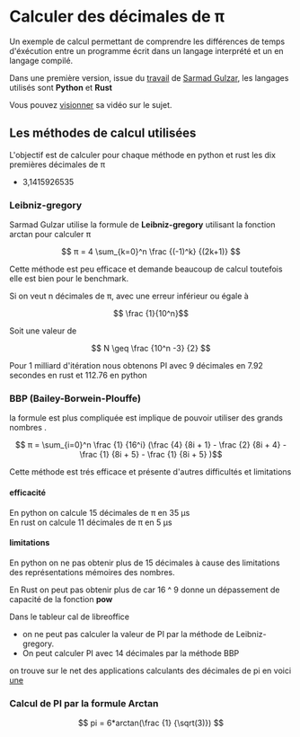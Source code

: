 # Calculer des décimales de π

Un exemple de calcul permettant de comprendre les différences de temps d'éxécution entre un programme écrit dans un langage interprété et un en langage compilé.

Dans une première version, issue du [travail](https://github.com/sarmadgulzar/calculate-pi-python-vs-rust) de [Sarmad Gulzar](https://github.com/sarmadgulzar), les langages utilisés sont **Python** et **Rust**

Vous pouvez [visionner](https://www.youtube.com/watch?v=4nOdO4SDdO0) sa vidéo sur le sujet.

## Les méthodes de calcul utilisées
L'objectif est de calculer pour chaque méthode en python et rust les dix premières décimales de π

* 3,1415926535

### Leibniz-gregory
Sarmad Gulzar utilise la formule de **Leibniz-gregory** utilisant la fonction arctan pour calculer π

$$ π = 4 \sum_{k=0}^n \frac {(-1)^k} {(2k+1)} $$


Cette méthode est peu efficace et demande beaucoup de calcul  toutefois elle est bien pour le benchmark.

Si on veut n décimales de π, avec une erreur inférieur ou égale à    

$$ \frac {1}{10^n}$$  

Soit une valeur de

$$ N ​​\geq \frac {10^n -3} {2} $$

Pour 1 milliard d'itération nous obtenons PI avec 9 décimales en 7.92 secondes en rust et 112.76 en python

### BBP (Bailey-Borwein-Plouffe)
la formule est plus compliquée est implique de pouvoir utiliser des grands nombres .

$$ π = \sum_{i=0}^n \frac {1} {16^i} (\frac {4} {8i + 1} - \frac {2} {8i + 4} - \frac {1} {8i + 5} - \frac {1} {8i + 5} )$$

Cette méthode est trés efficace et présente d'autres difficultés et limitations

#### efficacité
En python on calcule 15 décimales de π en 35 μs  
En rust on calcule 11 décimales de π en 5 μs

#### limitations
En python on ne pas obtenir plus de 15 décimales  à cause des limitations des représentations mémoires des nombres.

En Rust on peut pas obtenir plus de car 16 ^ 9 donne un dépassement de capacité de la fonction **pow**

Dans le tableur cal de libreoffice   
*  on ne peut pas calculer la valeur de PI par la méthode de Leibniz-gregory.
* On peut calculer PI avec 14 décimales par la méthode BBP

on trouve sur le net des applications calculants des décimales de pi en voici [une](https://calculatrices.app/calculatrice-de-precision-pi)

### Calcul de PI par la formule Arctan

 $$ pi = 6*arctan(\frac {1} {\sqrt(3)}) $$
